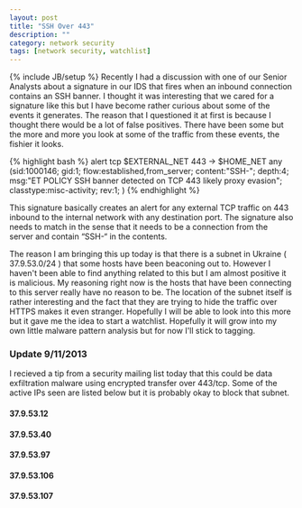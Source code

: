 ```yaml
---
layout: post
title: "SSH Over 443"
description: ""
category: network security
tags: [network security, watchlist]
---
```

{% include JB/setup %}
Recently I had a discussion with one of our Senior Analysts about a signature in our IDS that fires when an inbound connection contains an SSH banner. I thought it was interesting that we cared for a signature like this but I have become rather curious about some of the events it generates. The reason that I questioned it at first is because I thought there would be a lot of false positives. There have been some but the more and more you look at some of the traffic from these events, the fishier it looks.

{% highlight bash %}
alert tcp $EXTERNAL_NET 443 -> $HOME_NET any (sid:1000146; gid:1; flow:established,from_server; content:"SSH-"; depth:4; msg:"ET POLICY SSH banner detected on TCP 443 likely proxy evasion"; classtype:misc-activity; rev:1; )
{% endhighlight %}

This signature basically creates an alert for any external TCP traffic on 443 inbound to the internal network with any destination port. The signature also needs to match in the sense that it needs to be a connection from the server and contain “SSH-“ in the contents.

The reason I am bringing this up today is that there is a subnet in Ukraine ( 37.9.53.0/24 ) that some hosts have been beaconing out to. However I haven't been able to find anything related to this but I am almost positive it is malicious. My reasoning right now is the hosts that have been connecting to this server really have no reason to be. The location of the subnet itself is rather interesting and the fact that they are trying to hide the traffic over HTTPS makes it even stranger. Hopefully I will be able to look into this more but it gave me the idea to start a watchlist. Hopefully it will grow into my own little malware pattern analysis but for now I'll stick to tagging.

### Update 9/11/2013
I recieved a tip from a security mailing list today that this could be data exfiltration malware using encrypted transfer over 443/tcp. Some of the active IPs seen are listed below but it is probably okay to block that subnet.

####  37.9.53.12
####  37.9.53.40
####  37.9.53.97
####  37.9.53.106
####  37.9.53.107
